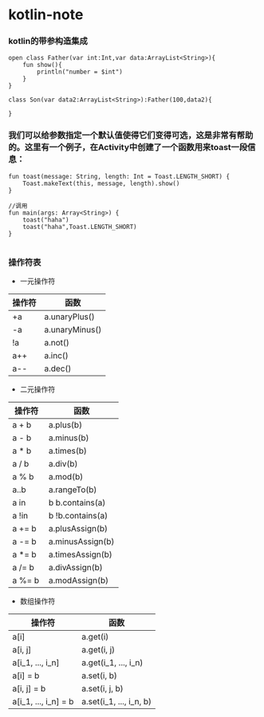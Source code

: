 # kotlin-note
### kotlin的带参构造集成
```
open class Father(var int:Int,var data:ArrayList<String>){
    fun show(){
        println("number = $int")
    }
}

class Son(var data2:ArrayList<String>):Father(100,data2){

}
```

### 我们可以给参数指定一个默认值使得它们变得可选，这是非常有帮助的。这里有一个例子，在Activity中创建了一个函数用来toast一段信息：
```
fun toast(message: String, length: Int = Toast.LENGTH_SHORT) {
    Toast.makeText(this, message, length).show()
}

//调用
fun main(args: Array<String>) {
    toast("haha")
    toast("haha",Toast.LENGTH_SHORT)
}
  
```
### 操作符表
* 一元操作符

操作符 | 函数
---- | ---
+a | a.unaryPlus()
-a | a.unaryMinus()
!a | a.not()
a++ | a.inc()
a-- | a.dec()
* 二元操作符

操作符 | 函数
---- | ---
a + b | a.plus(b)
a - b | a.minus(b)
a * b | a.times(b)
a / b | a.div(b)
a % b | a.mod(b)
a..b | a.rangeTo(b)
a in | b b.contains(a)
a !in | b !b.contains(a)
a += b | a.plusAssign(b)
a -= b | a.minusAssign(b)
a *= b  | a.timesAssign(b)
a /= b | a.divAssign(b)
a %= b | a.modAssign(b)

* 数组操作符

操作符 | 函数
---- | ---
a[i] | a.get(i)
a[i, j] | a.get(i, j)
a[i_1, ..., i_n] | a.get(i_1, ..., i_n)
a[i] = b | a.set(i, b)
a[i, j] = b | a.set(i, j, b)
a[i_1, ..., i_n] = b | a.set(i_1, ..., i_n, b)
